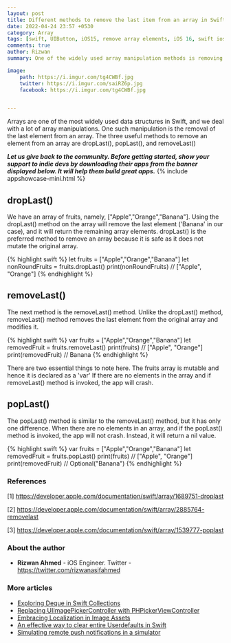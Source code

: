 ```yaml
---
layout: post
title: Different methods to remove the last item from an array in Swift
date: 2022-04-24 23:57 +0530
category: Array
tags: [swift, UIButton, iOS15, remove array elements, iOS 16, swift ios 15, droplast in swift, removeLast in swift, how to remove element from an array]
comments: true
author: Rizwan
summary: One of the widely used array manipulation methods is removing the last element from an array. The three valuable methods to remove an element from an array are dropLast(), popLast(), and removeLast(). Let's see what the difference between these methods and which one is effective.

image:
    path: https://i.imgur.com/tg4CWBf.jpg
    twitter: https://i.imgur.com/saiRZ6p.jpg
    facebook: https://i.imgur.com/tg4CWBf.jpg


---
```


Arrays are one of the most widely used data structures in Swift, and we deal with a lot of array manipulations. One such manipulation is the removal of the last element from an array. The three useful methods to remove an element from an array are dropLast(), popLast(), and removeLast()

  **_Let us give back to the community. Before getting started, show your support to indie devs by downloading their apps from the banner displayed below. It will help them build great apps._**
{% include appshowcase-mini.html %}

## dropLast()

We have an array of fruits, namely, ["Apple","Orange","Banana"]. Using the dropLast() method on the array will remove the last element ('Banana' in our case), and it will return the remaining array elements. dropLast() is the preferred method to remove an array because it is safe as it does not mutate the original array. 

{% highlight swift %}
let fruits = ["Apple","Orange","Banana"]
let nonRoundFruits = fruits.dropLast()
print(nonRoundFruits) // ["Apple", "Orange"]
{% endhighlight %}

## removeLast()
The next method is the removeLast() method. Unlike the dropLast() method, removeLast() method removes the last element from the original array and modifies it.

{% highlight swift %}
var fruits = ["Apple","Orange","Banana"]
let removedFruit = fruits.removeLast()
print(fruits) // ["Apple", "Orange"]
print(removedFruit) // Banana
{% endhighlight %}

There are two essential things to note here. 
The fruits array is mutable and hence it is declared as a 'var'
If there are no elements in the array and if removeLast() method is invoked, the app will crash.

## popLast()

The popLast() method is similar to the removeLast() method, but it has only one difference. When there are no elements in an array, and if the popLast() method is invoked, the app will not crash. Instead, it will return a nil value.

{% highlight swift %}
var fruits = ["Apple","Orange","Banana"]
let removedFruit = fruits.popLast()
print(fruits) // ["Apple", "Orange"]
print(removedFruit) // Optional("Banana")
{% endhighlight %}


### References

[1] <https://developer.apple.com/documentation/swift/array/1689751-droplast>

[2] <https://developer.apple.com/documentation/swift/array/2885764-removelast>

[3] <https://developer.apple.com/documentation/swift/array/1539777-poplast>



### About the author

- **Rizwan Ahmed** - iOS Engineer.  Twitter - <https://twitter.com/rizwanasifahmed>

### More articles

- [Exploring Deque in Swift Collections](/blog/2021/04/14/exploring-deque-in-swift-collections/)
- [Replacing UIImagePickerController with PHPickerViewController](/blog/2020/08/29/replacing-uiimagepickercontroller-with-phpickerviewcontroller/)
- [Embracing Localization in Image Assets](/blog/2020/06/14/embracing-localization-in-image-assets/)
- [An effective way to clear entire Userdefaults in Swift](/blog/2020/05/19/an-effective-way-to-clear-entire-userdefaults-in-swift/)
- [Simulating remote push notifications in a simulator](/blog/2020/02/13/simulating-remote-push-notifications-in-a-simulator/)
